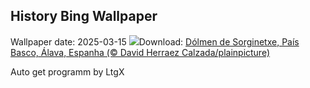 ## History Bing Wallpaper
Wallpaper date: 2025-03-15
![](https://www.bing.com/th?id=OHR.BasqueDolmen_PT-BR6370690979_UHD.jpg&w=1000)Download: [Dólmen de Sorginetxe, País Basco, Álava, Espanha (© David Herraez Calzada/plainpicture)](https://www.bing.com/th?id=OHR.BasqueDolmen_PT-BR6370690979_UHD.jpg)

Auto get programm by LtgX
